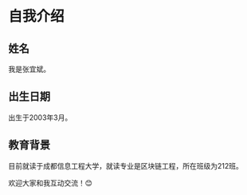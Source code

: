 # 自我介绍

## 姓名
我是张宜斌。

## 出生日期
出生于2003年3月。

## 教育背景
目前就读于成都信息工程大学，就读专业是区块链工程，所在班级为212班。

欢迎大家和我互动交流！😊
